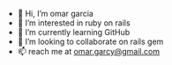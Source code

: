 - 👋 Hi, I’m omar garcia
- 👀 I’m interested in  ruby on rails
- 🌱 I’m currently learning GitHub
- 💞️ I’m looking to collaborate on rails gem
- 📫 reach me at omar.garcy@gmail.com

 
